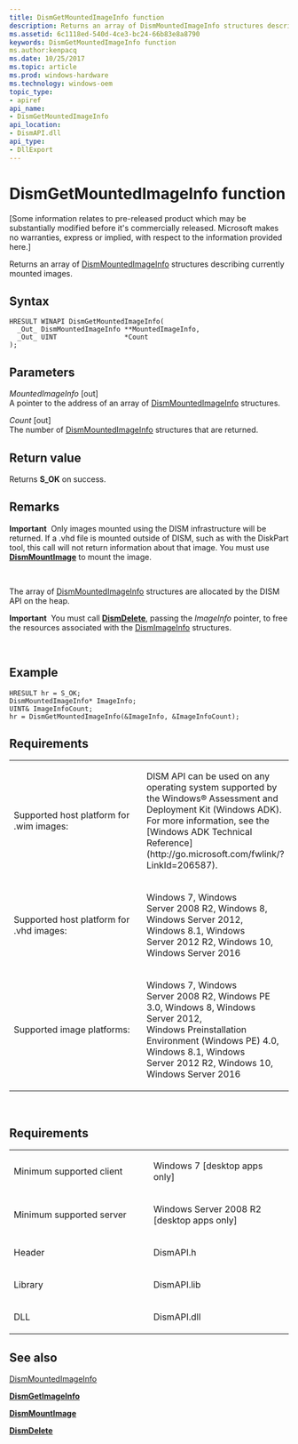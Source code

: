 ```yaml
---
title: DismGetMountedImageInfo function
description: Returns an array of DismMountedImageInfo structures describing currently mounted images.
ms.assetid: 6c1118ed-540d-4ce3-bc24-66b83e8a8790
keywords: DismGetMountedImageInfo function
ms.author:kenpacq
ms.date: 10/25/2017
ms.topic: article
ms.prod: windows-hardware
ms.technology: windows-oem
topic_type: 
- apiref
api_name: 
- DismGetMountedImageInfo
api_location: 
- DismAPI.dll
api_type: 
- DllExport
---
```


# DismGetMountedImageInfo function


\[Some information relates to pre-released product which may be substantially modified before it's commercially released. Microsoft makes no warranties, express or implied, with respect to the information provided here.\]

Returns an array of [DismMountedImageInfo](dismmountedimageinfo-structure.md) structures describing currently mounted images.

Syntax
---

```
HRESULT WINAPI DismGetMountedImageInfo(
  _Out_ DismMountedImageInfo **MountedImageInfo,
  _Out_ UINT                 *Count
);
```

Parameters
-------

*MountedImageInfo* \[out\]  
A pointer to the address of an array of [DismMountedImageInfo](dismmountedimageinfo-structure.md) structures.

*Count* \[out\]  
The number of [DismMountedImageInfo](dismmountedimageinfo-structure.md) structures that are returned.

Return value
---------

Returns **S\_OK** on success.

## <span id="Remarks"></span><span id="remarks"></span><span id="REMARKS"></span>Remarks


**Important**  Only images mounted using the DISM infrastructure will be returned. If a .vhd file is mounted outside of DISM, such as with the DiskPart tool, this call will not return information about that image. You must use [**DismMountImage**](dismmountimage-function.md) to mount the image.

 

The array of [DismMountedImageInfo](dismmountedimageinfo-structure.md) structures are allocated by the DISM API on the heap.

**Important**  You must call [**DismDelete**](dismdelete-function.md), passing the *ImageInfo* pointer, to free the resources associated with the [DismImageInfo](dismimageinfo-structure.md) structures.

 

## <span id="Example"></span><span id="example"></span><span id="EXAMPLE"></span>Example


``` syntax
HRESULT hr = S_OK; 
DismMountedImageInfo* ImageInfo; 
UINT& ImageInfoCount; 
hr = DismGetMountedImageInfo(&ImageInfo, &ImageInfoCount);
```

## <span id="Requirements"></span><span id="requirements"></span><span id="REQUIREMENTS"></span>Requirements


<table>
<colgroup>
<col width="50%" />
<col width="50%" />
</colgroup>
<tbody>
<tr class="odd">
<td><p>Supported host platform for .wim images:</p></td>
<td><p>DISM API can be used on any operating system supported by the Windows® Assessment and Deployment Kit (Windows ADK). For more information, see the [Windows ADK Technical Reference](http://go.microsoft.com/fwlink/?LinkId=206587).</p></td>
</tr>
<tr class="even">
<td><p>Supported host platform for .vhd images:</p></td>
<td><p>Windows 7, Windows Server 2008 R2, Windows 8, Windows Server 2012, Windows 8.1, Windows Server 2012 R2, Windows 10, Windows Server 2016</p></td>
</tr>
<tr class="odd">
<td><p>Supported image platforms:</p></td>
<td><p>Windows 7, Windows Server 2008 R2, Windows PE 3.0, Windows 8, Windows Server 2012, Windows Preinstallation Environment (Windows PE) 4.0, Windows 8.1, Windows Server 2012 R2, Windows 10, Windows Server 2016</p></td>
</tr>
</tbody>
</table>

 

Requirements
---------

<table>
<colgroup>
<col width="50%" />
<col width="50%" />
</colgroup>
<tbody>
<tr class="odd">
<td><p>Minimum supported client</p></td>
<td><p>Windows 7 [desktop apps only]</p></td>
</tr>
<tr class="even">
<td><p>Minimum supported server</p></td>
<td><p>Windows Server 2008 R2 [desktop apps only]</p></td>
</tr>
<tr class="odd">
<td><p>Header</p></td>
<td>DismAPI.h</td>
</tr>
<tr class="even">
<td><p>Library</p></td>
<td>DismAPI.lib</td>
</tr>
<tr class="odd">
<td><p>DLL</p></td>
<td>DismAPI.dll</td>
</tr>
</tbody>
</table>

## <span id="see_also"></span>See also


[DismMountedImageInfo](dismmountedimageinfo-structure.md)

[**DismGetImageInfo**](dismgetimageinfo-function.md)

[**DismMountImage**](dismmountimage-function.md)

[**DismDelete**](dismdelete-function.md)

 

 




